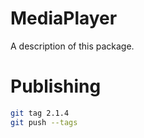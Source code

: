 # MediaPlayer

A description of this package.

# Publishing


```bash
git tag 2.1.4
git push --tags
```
